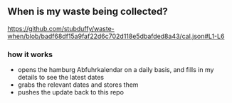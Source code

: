 ## When is my waste being collected?
  https://github.com/stubduffy/waste-when/blob/badf68df15a9faf22d6c702d118e5dbafded8a43/cal.json#L1-L6
  
  ### how it works
  - opens the hamburg Abfuhrkalendar on a daily basis, and fills in my details to see the latest dates
  - grabs the relevant dates and stores them
  - pushes the update back to this repo
  
